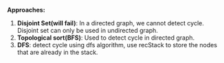**Approaches:**
​
1. **Disjoint Set(will fail)**: In a directed graph, we cannot detect cycle. Disjoint set can only be used in undirected graph.
​
2. **Topological sort(BFS)**: Used to detect cycle in directed graph.
​
3. **DFS**: detect cycle using dfs algorithm, use recStack to store the nodes that are already in the stack.
